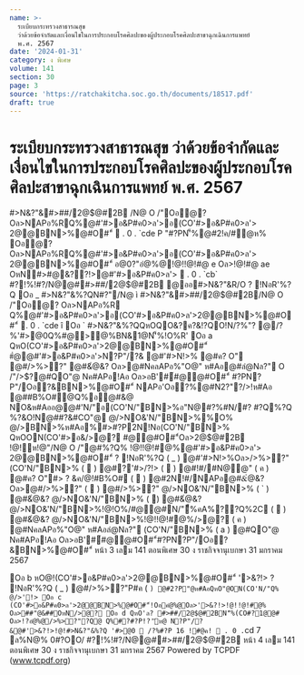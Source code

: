 ```yaml
---
name: >-
  ระเบียบกระทรวงสาธารณสุข
  ว่าด้วยข้อจำกัดและเงื่อนไขในการประกอบโรคศิลปะของผู้ประกอบโรคศิลปะสาขาฉุกเฉินการแพทย์
  พ.ศ. 2567
date: '2024-01-31'
category: ง พิเศษ
volume: 141
section: 30
page: 3
source: 'https://ratchakitcha.soc.go.th/documents/18517.pdf'
draft: true
---
```


# ระเบียบกระทรวงสาธารณสุข ว่าด้วยข้อจำกัดและเงื่อนไขในการประกอบโรคศิลปะของผู้ประกอบโรคศิลปะสาขาฉุกเฉินการแพทย์ พ.ศ. 2567

#>N&?"&#>##/2@$@#2B /N@ O /"Oอํ@? Oล>NAPอ%RQ%@#'#>อ&P#ค0>ล'>อ(CO'#>อ&P#ค0>ล'> 2@@BN>%@#O#"์  . 0 . `cde P "#?PN'็%@#2!ค/#ํ@ห% Oอํ@? Oล>NAPอ%RQ%@#'#>อ&P#ค0>ล'>อ(CO'#>อ&P#ค0>ล'> 2@@BN>%@#O#"์ อ@0?"อํ@%@!@!!@!#@ e Oล>!@!#@ ae OหN#>#@&??!>@#'#>อ&P#ค0>ล'>  . 0 . `cb` #?!%!#?/N@@##>##/2@$@#2B @ออ#>N&?"&R/O ? !NอR'%?Q Oอ _ #>N&?"&%?QN#?"/N@ ì #>N&?"&#>##/2@$@#2B/N@ O /"Oอํ@? Oล>NAPอ%R Q%@#'#>อ&P#ค0>ล'>อ(CO'#>อ&P#ค0>ล'>2@@BN>%@#O#"์  . 0 . `cde î Oอ ` #>N&?"&%?QQหOQO&?ค?&!?QO!N/?%"? @/?%'#>@0Q%#@>@%BN&1@N'็%!O%R' Oอ a QหO(CO'#>อ&P#ค0>ล'>2@@BN>%@#O#"์ #ํ@@#'#>อ&P#ค0>ล'>N?P"/?& @#'#>N!>% @#ค? O" @#/>%>?" @#&ํ@&? Oล>@#NคลAPอ%"O@" ห#Aอ@#ลํ@Nล?" O /"/>$?@#QO"@ Nค#APอ!Aอ Oล>อB'#์#@@#O#"์ #?PN?P"/Oอ?&BN>%@#O#"์ NAPอ'Oอ?%@#N2?"?/>!ห#Aอ @##B%O#@Q%อ@#&@ NO&ห#Aออ@@#'N/"อ(CO'N/"BN>%อ"N@#?%#N/#? #?Q%?Q %?&O!N@##?&#CO"@ @/>NO&'N/"BN>%%O% @/>BN>%ห#Aอ%#>#?P2N!Nอ(CO'N/"BN>% QหOON(CO'#>อ&/>@? #@@#O#"์Oล>2@$@#2B !@!ห!@"/N@ O /"@#%?Q% !@!!@!#@%@#'#>อ&P#ค0>ล'> 2@@BN>%@#O#"์ ? !NอR'%?Q ( _ ) @#'#>N!>%Oล>/>%>?"(CO'N/"BN>% (  ) @#?'#>/?!> (  ) @#!#/#N@@" ( ค ) @#ค? O"#> ? &ค/@!#B%O# (  ) @#2N!#/NAPอ@#&ํ@&? Oล>@#/>%>?" (  ) @#/>%>?" @/>NO&'N/"BN>% ( ` ) @#&ํ@&? @/>NO&'N/"BN>% (  ) @#&ํ@&? @/>NO&'N/"BN>%!@!O%/#@@#N/"ื้%คA%??Q%2C (  ) @#&ํ@&? @/>NO&'N/"BN>%!@!!@!#@%/>@? ( ค ) @#NคลAPอ%"O@" ห#Aอลํ@Nล?" (CO'N/"BN>% ( a ) @#QO"@ Nค#APอ!Aอ Oล>อB'#์#@@#O#"์#?PN?P"/Oอ?&BN>%@#O#"์ หน้า 3 เลม 141 ตอนพิเศษ 30 ง ราชกิจจานุเบกษา 31 มกราคม 2567

Oอ b หO@!(CO'#>อ&P#ค0>ล'>2@@BN>%@#O#"์ '>&?!> ? !NอR'%?Q ( _ ) @#/>%>?"P#ค ( ` ) @#2?P"@ห#AอQหO"@ON(CO'N/"Q% @/>'!> Oอ c (CO'#>อ&P#ค0>ล'>2@@BN>%@#O#"์!Oอคํ@%@Oล>'>&?!>!@!!@!#@% Oล>##"@&##OหN/>@? Oอ d QหO'ล? #>##/2@$@#2BN'็%(CO#?1@@# Oล>!?อํ@%@/>%>?"?Q@ Q%#?#?P!?'ัห@ N?P"/?&@#'>&?!>!@!#>N&?"&%?Q '#>@0  /?%#?P 16 !#@ค!  . 0 . `cd 7 ล%N@% 0#?OO/ #?!%!#?/N@@##>##/2@$@#2B หน้า 4 เลม 141 ตอนพิเศษ 30 ง ราชกิจจานุเบกษา 31 มกราคม 2567 Powered by TCPDF (www.tcpdf.org)
